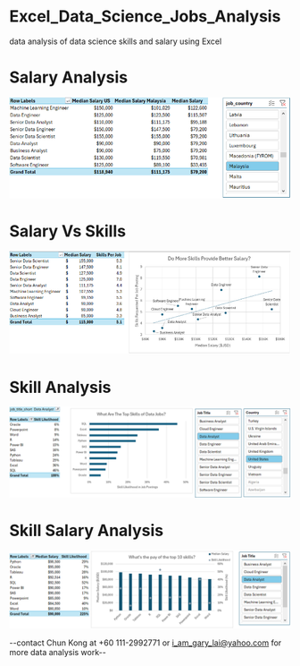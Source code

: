 # Excel_Data_Science_Jobs_Analysis
data analysis of data science skills and salary using Excel

# Salary Analysis
![salary_analysis](image/salary_analysis.png)

# Salary Vs Skills
![salary_vs_skills](image/salary_vs_skills.png)

# Skill Analysis
![skill_job_analysis](image/skill_job_analysis.png)

# Skill Salary Analysis
![skill_salary_analysis](image/skill_salary_analysis.png)

--contact Chun Kong at +60 111-2992771 or i_am_gary_lai@yahoo.com for more data analysis work--
